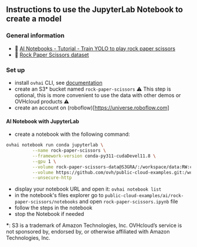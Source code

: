 ## Instructions to use the JupyterLab Notebook to create a model

### General information
  - 🔗 [AI Notebooks - Tutorial - Train YOLO to play rock paper scissors](https://help.ovhcloud.com/csm/en-gb-public-cloud-ai-notebooks-tuto-rock-paper-scissors?id=kb_article_view&sysparm_article=KB0060272)
  - 🔗 [Rock Paper Scissors dataset](https://universe.roboflow.com/roboflow-58fyf/rock-paper-scissors-sxsw)

### Set up
  - install `ovhai` CLI, see [documentation](https://help.ovhcloud.com/csm/en-gb-public-cloud-ai-cli-install-client?id=kb_article_view&sysparm_article=KB0047844)
  - create an S3* bucket named `rock-paper-scissors` ⚠️ This step is optional, this is more convenient to use the data with other demos or OVHcloud products ⚠️
  - create an account on (roboflow)[https://universe.roboflow.com]

#### AI Notebook with JupyterLab
  - create a notebook with the following command:
```bash
ovhai notebook run conda jupyterlab \
          --name rock-paper-scissors \
          --framework-version conda-py311-cudaDevel11.8 \
          --gpu 1 \
          --volume rock-paper-scissors-data@S3GRA/:/workspace/data:RW:cache \
          --volume https://github.com/ovh/public-cloud-examples.git:/workspace/public-cloud-examples:RW \
          --unsecure-http
```
  - display your notebook URL and open it: `ovhai notebook list`
  - in the notebook's files explorer go to `public-cloud-examples/ai/rock-paper-scissors/notebooks` and open `rock-paper-scissors.ipynb` file
  - follow the steps in the notebook
  - stop the Notebook if needed

  **\***: S3 is a trademark of Amazon Technologies, Inc. OVHcloud’s service is not sponsored by, endorsed by, or otherwise affiliated with Amazon Technologies, Inc.